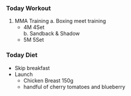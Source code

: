 ### Today Workout
1. MMA Training
  a. Boxing meet training 
    - 4M 4Set  
  b. Sandback & Shadow
    - 5M 5Set
   
### Today Diet
* Skip breakfast
* Launch
  - Chicken Breast 150g
  - handful of cherry tomatoes and blueberry
